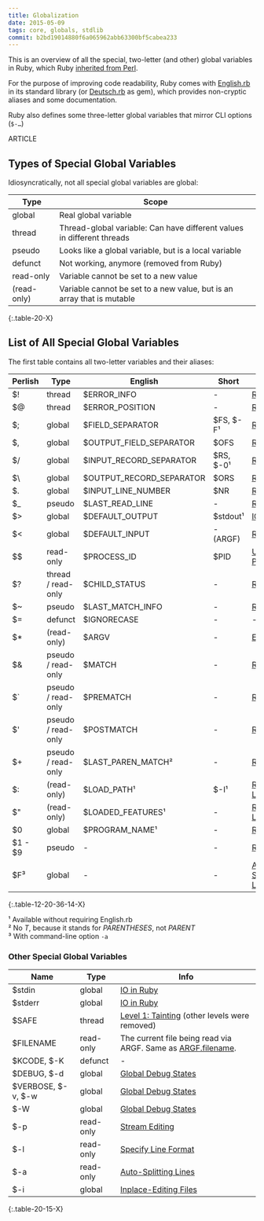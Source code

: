 ```yaml
---
title: Globalization
date: 2015-05-09
tags: core, globals, stdlib
commit: b2bd19014880f6a065962abb63300bf5cabea233
---
```


This is an overview of all the special, two-letter (and other) global variables in Ruby, which Ruby [inherited from Perl](http://www.perlmonks.org/?node_id=353259).

For the purpose of improving code readability, Ruby comes with [English.rb](https://github.com/ruby/ruby/blob/trunk/lib/English.rb) in its standard library (or [Deutsch.rb](https://github.com/janlelis/Deutsch.rb/blob/master/lib/Deutsch.rb) as gem), which provides non-cryptic aliases and some documentation.

Ruby also defines some three-letter global variables that mirror CLI options (`$-…`)

ARTICLE

## Types of Special Global Variables

Idiosyncratically, not all special global variables are global:

Type        | Scope
------------|------
global      | Real global variable
thread      | Thread-global variable: Can have different values in different threads
pseudo      | Looks like a global variable, but is a local variable
defunct     | Not working, anymore (removed from Ruby)
read-only   | Variable cannot be set to a new value
(read-only) | Variable cannot be set to a new value, but is an array that is mutable
{:.table-20-X}


## List of All Special Global Variables

The first table contains all two-letter variables and their aliases:

Perlish | Type   | English                  | Short    | Info
--------|--------|--------------------------|----------|------------------
$! | thread      | $ERROR_INFO              | -        | [RDoc](http://ruby-doc.org/core-2.4.0/Exception.html)
$@ | thread      | $ERROR_POSITION          | -        | [RDoc](http://ruby-doc.org/core-2.4.0/Exception.html)
$; | global      | $FIELD_SEPARATOR         | $FS, $-F¹| [RDoc](http://ruby-doc.org/core-2.4.0/String.html#method-i-split)
$, | global      | $OUTPUT_FIELD_SEPARATOR  | $OFS     | [RDoc](http://ruby-doc.org/core-2.4.0/IO.html#method-i-print)
$/ | global      | $INPUT_RECORD_SEPARATOR  | $RS, $-0¹| [RDoc](http://ruby-doc.org/core-2.4.0/IO.html#method-i-gets)
$\ | global      | $OUTPUT_RECORD_SEPARATOR | $ORS     | [RDoc](http://ruby-doc.org/core-2.4.0/IO.html#method-i-print)
$. | global      | $INPUT_LINE_NUMBER       | $NR      | [RDoc](http://ruby-doc.org/core-2.4.0/IO.html#method-i-lineno)
$_ | pseudo      | $LAST_READ_LINE          | -        | [RDoc](http://ruby-doc.org/core-2.4.0/IO.html#method-i-gets)
$> | global      | $DEFAULT_OUTPUT          | $stdout¹ | [IO in Ruby](https://robots.thoughtbot.com/io-in-ruby)
$< | global      | $DEFAULT_INPUT           | - (ARGF) | [RDoc](http://www.rubydoc.info/stdlib/core/ARGF)
$$ | read-only   | $PROCESS_ID              | $PID     | [Unix Processes](http://allenlsy.com/working-with-unix-process-in-ruby/)
$? | thread / read-only | $CHILD_STATUS     | -        | [RDoc](http://ruby-doc.org/core-2.4.0/Process.html#method-c-wait)
$~ | pseudo      | $LAST_MATCH_INFO         | -        | [RDoc](http://ruby-doc.org/core-2.4.0/Regexp.html#class-Regexp-label-Special+global+variables)
$= | defunct     | $IGNORECASE              | -        | -
$* | (read-only) | $ARGV                    | -        | [Explanation](/50-the-art-of-arguments.html)
$& | pseudo / read-only | $MATCH            | -        | [RDoc](http://ruby-doc.org/core-2.4.0/Regexp.html#class-Regexp-label-Special+global+variables)
$` | pseudo / read-only | $PREMATCH         | -        | [RDoc](http://ruby-doc.org/core-2.4.0/Regexp.html#class-Regexp-label-Special+global+variables)
$' | pseudo / read-only | $POSTMATCH        | -        | [RDoc](http://ruby-doc.org/core-2.4.0/Regexp.html#class-Regexp-label-Special+global+variables)
$+ | pseudo / read-only | $LAST_PAREN_MATCH²| -        | [RDoc](http://ruby-doc.org/core-2.4.0/Regexp.html#class-Regexp-label-Special+global+variables)
$: | (read-only) | $LOAD_PATH¹              | $-I¹     | [RHG: Loading](https://ruby-hacking-guide.github.io/load.html)
$" | (read-only) | $LOADED_FEATURES¹        | -        | [RHG: Loading](https://ruby-hacking-guide.github.io/load.html)
$0 | global      | $PROGRAM_NAME¹           | -        | [RDoc](http://ruby-doc.org/core-2.4.0/Process.html#method-c-argv0)
$1 - $9 | pseudo | -                        | -        | [RDoc](http://ruby-doc.org/core-2.4.0/Regexp.html#class-Regexp-label-Special+global+variables)
$F³| global      | -                        | -        | [Auto-Splitting Lines](http://idiosyncratic-ruby.com/17-stream-editing.html#auto-splitting-lines)
{:.table-12-20-36-14-X}

¹ Available without requiring English.rb<br/>
² No *T*, because it stands for *PARENTHESES*, not *PARENT*<br>
³ With command-line option `-a`

### Other Special Global Variables

Name               | Type      | Info
-------------------|-----------|------------------
$stdin             | global    | [IO in Ruby](https://robots.thoughtbot.com/io-in-ruby)
$stderr            | global    | [IO in Ruby](https://robots.thoughtbot.com/io-in-ruby)
$SAFE              | thread    | [Level 1: Tainting](http://phrogz.net/programmingruby/taint.html#table_20.1) (other levels were removed)
$FILENAME          | read-only | The current file being read via ARGF. Same as [ARGF.filename](http://www.rubydoc.info/stdlib/core/ARGF#filename-instance_method).
$KCODE, $-K        | defunct   | -
$DEBUG, $-d        | global    | [Global Debug States](http://idiosyncratic-ruby.com/3-ruby-can-you-speak-louder.html#global-debug-state)
$VERBOSE, $-v, $-w | global    | [Global Debug States](http://idiosyncratic-ruby.com/3-ruby-can-you-speak-louder.html#global-debug-state)
$-W                | global    | [Global Debug States](http://idiosyncratic-ruby.com/3-ruby-can-you-speak-louder.html#global-debug-state)
$-p                | read-only | [Stream Editing](http://idiosyncratic-ruby.com/17-stream-editing.html)
$-l                | read-only | [Specify Line Format](http://idiosyncratic-ruby.com/17-stream-editing.html#specify-line-format)
$-a                | read-only | [Auto-Splitting Lines](http://idiosyncratic-ruby.com/17-stream-editing.html#auto-splitting-lines)
$-i                | global    | [Inplace-Editing Files](http://idiosyncratic-ruby.com/17-stream-editing.html#inplace-editing-files)
{:.table-20-15-X}
